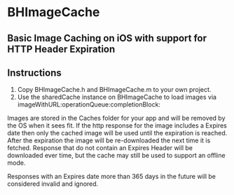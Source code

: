 # BHImageCache
## Basic Image Caching on iOS with support for HTTP Header Expiration

## Instructions
1. Copy BHImageCache.h and BHImageCache.m to your own project.
1. Use the sharedCache instance on BHImageCache to load images via imageWithURL:operationQueue:completionBlock:

Images are stored in the Caches folder for your app and will be removed by the OS when it sees fit. If the http response for the image includes a Expires date then  only the cached image will be used until the expiration is reached. After the expiration the image will be re-downloaded the next time it is fetched. Response that do not contain an Expires Header will be downloaded ever time, but the cache may still be used to support an offline mode.

Responses with an Expires date more than 365 days in the future will be considered invalid and ignored.